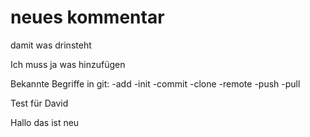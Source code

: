 # neues kommentar
damit was drinsteht

Ich muss ja was hinzufügen

Bekannte Begriffe in git:
    -add
    -init
    -commit
    -clone
    -remote
    -push
    -pull
    
Test für David

Hallo das ist neu